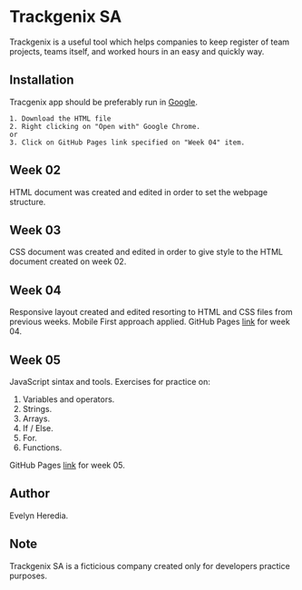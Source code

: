 # Trackgenix SA 
Trackgenix is a useful tool which helps companies to keep register of team projects, teams itself, and worked hours in an easy and quickly way.
## Installation
Tracgenix app should be preferably run in [Google](https://www.google.com.ar/?hl=es). 
```
1. Download the HTML file
2. Right clicking on "Open with" Google Chrome.
or
3. Click on GitHub Pages link specified on "Week 04" item.
```
## Week 02
HTML document was created and edited in order to set the webpage structure.
## Week 03
CSS document was created and edited in order to give style to the HTML document created on week 02.
## Week 04
Responsive layout created and edited resorting to HTML and CSS files from previous weeks. Mobile First approach applied.
GitHub Pages [link](https://evelyn-heredia.github.io/BaSP-M2022-Etapa-1/semana-04/index.html) for week 04.
## Week 05
JavaScript sintax and tools. Exercises for practice on:
1. Variables and operators.
2. Strings.
3. Arrays.
4. If / Else.
5. For.
6.  Functions.

GitHub Pages [link](https://evelyn-heredia.github.io/BaSP-M2022-Etapa-1/semana-05/index.html) for week 05.
## Author
Evelyn Heredia.
## Note
Trackgenix SA is a ficticious company created only for developers practice purposes.
